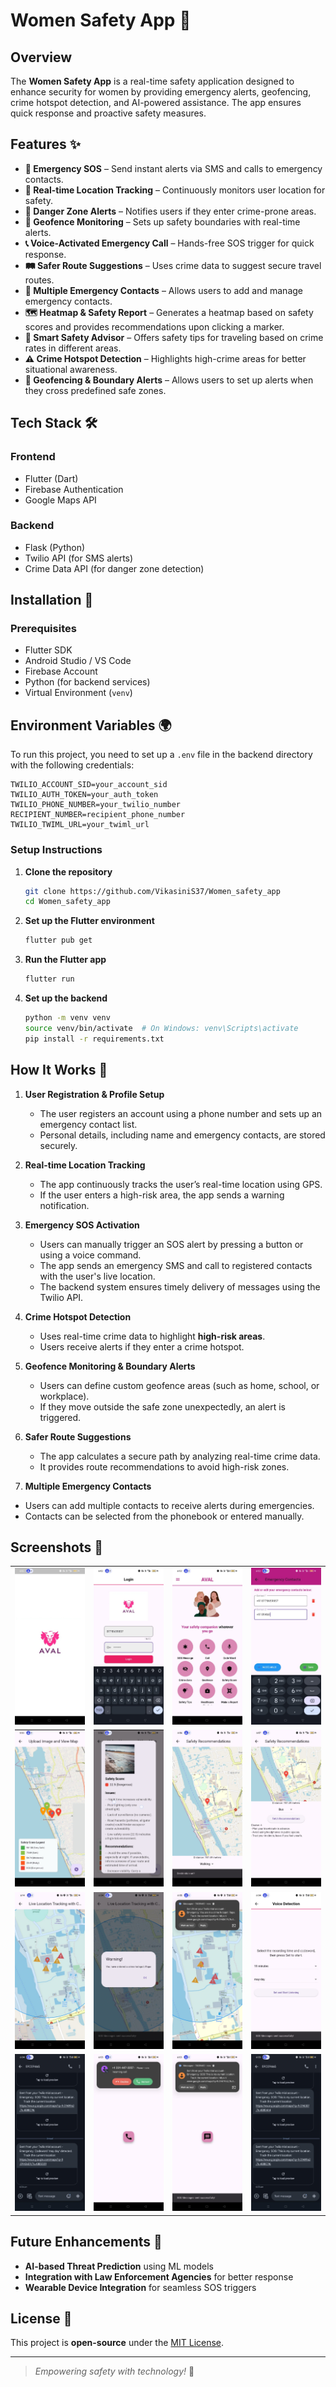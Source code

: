 # Women Safety App 🚨

## Overview
The **Women Safety App** is a real-time safety application designed to enhance security for women by providing emergency alerts, geofencing, crime hotspot detection, and AI-powered assistance. The app ensures quick response and proactive safety measures.

## Features ✨
- **🚨 Emergency SOS** – Send instant alerts via SMS and calls to emergency contacts.
- **📍 Real-time Location Tracking** – Continuously monitors user location for safety.
- **🛑 Danger Zone Alerts** – Notifies users if they enter crime-prone areas.
- **📡 Geofence Monitoring** – Sets up safety boundaries with real-time alerts.
- **📞 Voice-Activated Emergency Call** – Hands-free SOS trigger for quick response.
- **🛤 Safer Route Suggestions** – Uses crime data to suggest secure travel routes.
- **👥 Multiple Emergency Contacts** – Allows users to add and manage emergency contacts.
- **🗺️ Heatmap & Safety Report** – Generates a heatmap based on safety scores and provides recommendations upon clicking a marker.
- **🧠 Smart Safety Advisor** – Offers safety tips for traveling based on crime rates in different areas.
- **⚠️ Crime Hotspot Detection** – Highlights high-crime areas for better situational awareness.
- **🚧 Geofencing & Boundary Alerts** – Allows users to set up alerts when they cross predefined safe zones.

## Tech Stack 🛠
### **Frontend**
- Flutter (Dart)
- Firebase Authentication
- Google Maps API

### **Backend**
- Flask (Python)
- Twilio API (for SMS alerts)
- Crime Data API (for danger zone detection)

## Installation 🚀
### **Prerequisites**
- Flutter SDK
- Android Studio / VS Code
- Firebase Account
- Python (for backend services)
- Virtual Environment (`venv`)

## Environment Variables 🌍
To run this project, you need to set up a `.env` file in the backend directory with the following credentials:

```
TWILIO_ACCOUNT_SID=your_account_sid
TWILIO_AUTH_TOKEN=your_auth_token
TWILIO_PHONE_NUMBER=your_twilio_number
RECIPIENT_NUMBER=recipient_phone_number
TWILIO_TWIML_URL=your_twiml_url
```

### **Setup Instructions**
1. **Clone the repository**
   ```bash
   git clone https://github.com/VikasiniS37/Women_safety_app
   cd Women_safety_app
   ```

2. **Set up the Flutter environment**
   ```bash
   flutter pub get
   ```

3. **Run the Flutter app**
   ```bash
   flutter run
   ```

4. **Set up the backend**
   ```bash
   python -m venv venv
   source venv/bin/activate  # On Windows: venv\Scripts\activate
   pip install -r requirements.txt
   ```

## How It Works 🎯
1. **User Registration & Profile Setup**
   - The user registers an account using a phone number and sets up an emergency contact list.
   - Personal details, including name and emergency contacts, are stored securely.

2. **Real-time Location Tracking**
   - The app continuously tracks the user’s real-time location using GPS.
   - If the user enters a high-risk area, the app sends a warning notification.

3. **Emergency SOS Activation**
   - Users can manually trigger an SOS alert by pressing a button or using a voice command.
   - The app sends an emergency SMS and call to registered contacts with the user's live location.
   - The backend system ensures timely delivery of messages using the Twilio API.

4. **Crime Hotspot Detection**
   - Uses real-time crime data to highlight **high-risk areas**.
   - Users receive alerts if they enter a crime hotspot.

5. **Geofence Monitoring & Boundary Alerts**
   - Users can define custom geofence areas (such as home, school, or workplace).
   - If they move outside the safe zone unexpectedly, an alert is triggered.

6. **Safer Route Suggestions**
   - The app calculates a secure path by analyzing real-time crime data.
   - It provides route recommendations to avoid high-risk zones.

7.  **Multiple Emergency Contacts**
   - Users can add multiple contacts to receive alerts during emergencies.
   - Contacts can be selected from the phonebook or entered manually.

## Screenshots 📸
<table>
  <tr>
    <td><img src="Women_safety_app/screenshots/1.jpg" width="250"></td>
    <td><img src="Women_safety_app/screenshots/2.jpg" width="250"></td>
    <td><img src="Women_safety_app/screenshots/3.jpg" width="250"></td>
    <td><img src="Women_safety_app/screenshots/4.jpg" width="250"></td>
  </tr>
  <tr>
    <td><img src="Women_safety_app/screenshots/5.jpg" width="250"></td>
    <td><img src="Women_safety_app/screenshots/6.jpg" width="250"></td>
    <td><img src="Women_safety_app/screenshots/7.jpg" width="250"></td>
    <td><img src="Women_safety_app/screenshots/8.jpg" width="250"></td>
  </tr>
  <tr>
    <td><img src="Women_safety_app/screenshots/9.jpg" width="250"></td>
    <td><img src="Women_safety_app/screenshots/10.jpg" width="250"></td>
    <td><img src="Women_safety_app/screenshots/11.jpg" width="250"></td>
    <td><img src="Women_safety_app/screenshots/12.jpg" width="250"></td>
  </tr>
  <tr>
    <td><img src="Women_safety_app/screenshots/13.jpg" width="250"></td>
    <td><img src="Women_safety_app/screenshots/14.jpg" width="250"></td>
    <td><img src="Women_safety_app/screenshots/15.jpg" width="250"></td>
    <td><img src="Women_safety_app/screenshots/16.jpg" width="250"></td>
  </tr>
</table>

## Future Enhancements 🔮
- **AI-based Threat Prediction** using ML models
- **Integration with Law Enforcement Agencies** for better response
- **Wearable Device Integration** for seamless SOS triggers

## License 📜
This project is **open-source** under the [MIT License](LICENSE).

---
> *Empowering safety with technology!* 🚀
